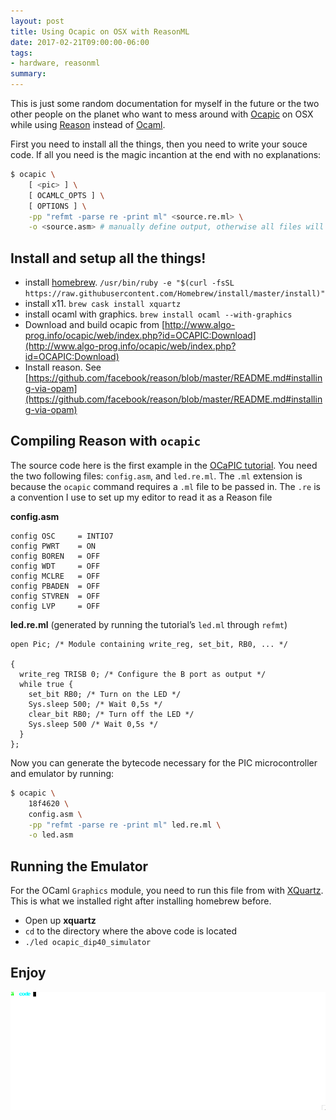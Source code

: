 ```yaml
---
layout: post
title: Using Ocapic on OSX with ReasonML
date: 2017-02-21T09:00:00-06:00
tags:
- hardware, reasonml
summary:
---
```


This is just some random documentation for myself in the future or the two other
people on the planet who want to mess around with [Ocapic](http://www.algo-prog.info/ocapic/web/index.php?id=ocapic)
on OSX while using [Reason](https://facebook.github.io/reason/) instead of [Ocaml](http://www.ocaml.com/).

First you need to install all the things, then you need to write your souce
code. If all you need is the magic incantion at the end with no explanations:

```sh
$ ocapic \
    [ <pic> ] \
    [ OCAMLC_OPTS ] \
    [ OPTIONS ] \
    -pp "refmt -parse re -print ml" <source.re.ml> \
    -o <source.asm> # manually define output, otherwise all files will be `source.re.`
```

## Install and setup all the things!

* install [homebrew](http://brew.sh/). `/usr/bin/ruby -e "$(curl -fsSL https://raw.githubusercontent.com/Homebrew/install/master/install)"`
* install x11. `brew cask install xquartz`
* install ocaml with graphics. `brew install ocaml --with-graphics`
* Download and build ocapic from [http://www.algo-prog.info/ocapic/web/index.php?id=OCAPIC:Download](http://www.algo-prog.info/ocapic/web/index.php?id=OCAPIC:Download)
* Install reason. See [https://github.com/facebook/reason/blob/master/README.md#installing-via-opam](https://github.com/facebook/reason/blob/master/README.md#installing-via-opam)

## Compiling Reason with `ocapic`

The source code here is the first example in the [OCaPIC tutorial](http://www.algo-prog.info/ocapic/web/lib/exe/fetch.php?media=ocapic-tutorial-1.2.pdf).
You need the two following files: `config.asm`, and `led.re.ml`. The `.ml`
extension is because the `ocapic` command requires a `.ml` file to be passed
in. The `.re` is a convention I use to set up my editor to read it as a Reason
file


**config.asm**
```
config OSC     = INTIO7
config PWRT    = ON
config BOREN   = OFF
config WDT     = OFF
config MCLRE   = OFF
config PBADEN  = OFF
config STVREN  = OFF
config LVP     = OFF
```

**led.re.ml**
(generated by running the tutorial’s `led.ml` through `refmt`)

```
open Pic; /* Module containing write_reg, set_bit, RB0, ... */

{
  write_reg TRISB 0; /* Configure the B port as output */
  while true {
    set_bit RB0; /* Turn on the LED */
    Sys.sleep 500; /* Wait 0,5s */
    clear_bit RB0; /* Turn off the LED */
    Sys.sleep 500 /* Wait 0,5s */
  }
};
```

Now you can generate the bytecode necessary for the PIC microcontroller and
emulator by running:

```sh
$ ocapic \
    18f4620 \
    config.asm \
    -pp "refmt -parse re -print ml" led.re.ml \
    -o led.asm
```

## Running the Emulator

For the OCaml `Graphics` module, you need to run this file from with
[XQuartz](https://www.xquartz.org/). This is what we installed right after
installing homebrew before.

* Open up **xquartz**
* `cd` to the directory where the above code is located
* `./led ocapic_dip40_simulator`

## Enjoy

![reason_of_ocapic in action](ocapic.gif)

